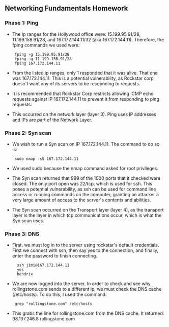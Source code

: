 ## Networking Fundamentals Homework

### Phase 1: Ping

 - The Ip ranges for the Hollywood office were: 15.199.95.91/28, 11.199.158.91/28, and 167.172.144.11/32 (aka 167.172.144.11). Therefore, the fping commands we used were:

        fping -g 15.199.95.91/28
        fping -g 11.199.158.91/28
        fping 167.172.144.11
        
 - From the listed ip ranges, only 1 responded that it was alive. That one was 167.172.144.11. This is a potential vulnerability, as Rockstar 
corp doesn't want any of its servers to be resopnding to requests.
 - It is recommended that Rockstar Corp restricts allowing ICMP echo requests against IP 167.172.144.11 to prevent it from responding to ping requests.
 - This occurred on the network layer (layer 3). Ping uses IP addresses and IPs are part of the Network Layer.

### Phase 2: Syn scan

 - We wish to run a Syn scan on IP 167.172.144.11. The command to do so is:

        sudo nmap -sS 167.172.144.11
        
 - We used sudo because the nmap command asked for root privileges.
 - The Syn scan returned that 999 of the 1000 ports that it checked were closed. The only port open was 22/tcp, which is used for ssh. This poses a potential vulnerability, as ssh can be used for command line access or running commands on the computer, granting an attacker a very large amount of access to the server's contents and abilities.
 - The Syn scan occurred on the Transport layer (layer 4), as the transport layer is the layer in which tcp communications occur, which is what the Syn scan uses.

### Phase 3: DNS

 - First, we must log in to the server using rockstar's default credentials. First we connect with ssh, then say yes to the connection, and finally, enter the password to finish connecting.

         ssh jimi@167.172.144.11
         yes
         hendrix
 - We are now logged into the server. In order to check and see why rollingstone.com sends to a different ip, we must check the DNS cache (/etc/hosts). To do this, I used the command:

        grep "rollingstone.com" /etc/hosts
        
 - This grabs the line for rollingstone.com from the DNS cache. It returned:
        98.137.246.8 rollingstone.com
